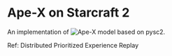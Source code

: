 # Ape-X on Starcraft 2

An implementation of ![Ape-X model](https://arxiv.org/abs/1803.00933v1) based on pysc2.

Ref: Distributed Prioritized Experience Replay
